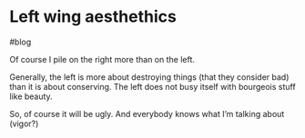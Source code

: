 # Left wing aesthethics
#blog

Of course I pile on the right more than on the left.

Generally, the left is more about destroying things (that they consider bad) than it is about conserving. The left does not busy itself with bourgeois stuff like beauty.

So, of course it will be ugly. And everybody knows what I’m talking about (vigor?)